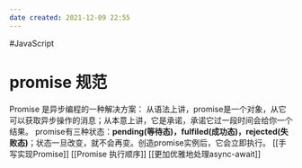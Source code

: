 ```yaml
---
date created: 2021-12-09 22:55
---
```


#JavaScript

# promise 规范

Promise 是异步编程的一种解决方案： 从语法上讲，promise是一个对象，从它可以获取异步操作的消息；从本意上讲，它是承诺，承诺它过一段时间会给你一个结果。 promise有三种状态：**pending(等待态)，fulfiled(成功态)，rejected(失败态)**；状态一旦改变，就不会再变。创造promise实例后，它会立即执行。
[[手写实现Promise]]
[[Promise 执行顺序]]
[[更加优雅地处理async-await]]
